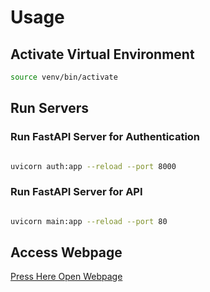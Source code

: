 # Usage

## Activate Virtual Environment

```bash
source venv/bin/activate
```

## Run Servers

### Run FastAPI Server for Authentication

```bash

uvicorn auth:app --reload --port 8000

```

### Run FastAPI Server for API

```bash

uvicorn main:app --reload --port 80

```

## Access Webpage

[Press Here Open Webpage](http://localhost:80)
